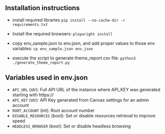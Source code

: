 ## Installation instructions

- install required libraries
  `pip install --no-cache-dir -r requirements.txt`

- Install the required browsers:
  `playwright install`

- copy env_sample.json to env.json, and add proper values to those env variables:
  `cp env_sample.json env.json`

- execute the script to generate theme_report.csv file:
  `python3 ./generate_theme_report.py`

## Variables used in env.json

* `API_URL` (str): Full API URL of the instance where API_KEY was generated starting with https://
* `API_KEY` (str): API Key generated from Canvas settings for an admin account
* `ROOT_ACCOUNT` (int): Root account number
* `DISABLE_RESOURCES` (bool): Set or disable resources retrieval to improve speed
* `HEADLESS_BROWSER` (bool): Set or disable headless browsing 